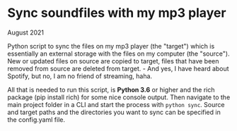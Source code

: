 # Sync soundfiles with my mp3 player

August 2021

Python script to sync the files on my mp3 player (the "target") which is essentially an external storage with the files on my computer (the "source"). New or updated files on source are copied to target, files that have been removed from source are deleted from target. - And yes, I have heard about Spotify, but no, I am no friend of streaming, haha.

All that is needed to run this script, is **Python 3.6** or higher and the rich package (pip install rich) for some nice console output. Then navigate to the main project folder in a CLI and start the process with `python sync`. Source and target paths and the directories you want to sync can be specified in the config.yaml file.
